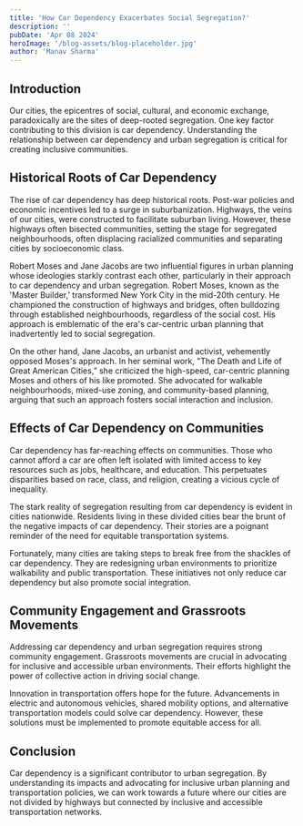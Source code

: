 ```yaml
---
title: 'How Car Dependency Exacerbates Social Segregation?'
description: ''
pubDate: 'Apr 08 2024'
heroImage: '/blog-assets/blog-placeholder.jpg'
author: 'Manav Sharma'
---
```


## Introduction

Our cities, the epicentres of social, cultural, and economic exchange, paradoxically are the sites of deep-rooted segregation. One key factor contributing to this division is car dependency. Understanding the relationship between car dependency and urban segregation is critical for creating inclusive communities.

## Historical Roots of Car Dependency

The rise of car dependency has deep historical roots. Post-war policies and economic incentives led to a surge in suburbanization. Highways, the veins of our cities, were constructed to facilitate suburban living. However, these highways often bisected communities, setting the stage for segregated neighbourhoods, often displacing racialized communities and separating cities by socioeconomic class.

Robert Moses and Jane Jacobs are two influential figures in urban planning whose ideologies starkly contrast each other, particularly in their approach to car dependency and urban segregation. Robert Moses, known as the 'Master Builder,’ transformed New York City in the mid-20th century. He championed the construction of highways and bridges, often bulldozing through established neighbourhoods, regardless of the social cost. His approach is emblematic of the era's car-centric urban planning that inadvertently led to social segregation.

On the other hand, Jane Jacobs, an urbanist and activist, vehemently opposed Moses's approach. In her seminal work, "The Death and Life of Great American Cities,” she criticized the high-speed, car-centric planning Moses and others of his like promoted. She advocated for walkable neighbourhoods, mixed-use zoning, and community-based planning, arguing that such an approach fosters social interaction and inclusion.

## Effects of Car Dependency on Communities

Car dependency has far-reaching effects on communities. Those who cannot afford a car are often left isolated with limited access to key resources such as jobs, healthcare, and education. This perpetuates disparities based on race, class, and religion, creating a vicious cycle of inequality.

The stark reality of segregation resulting from car dependency is evident in cities nationwide. Residents living in these divided cities bear the brunt of the negative impacts of car dependency. Their stories are a poignant reminder of the need for equitable transportation systems.

Fortunately, many cities are taking steps to break free from the shackles of car dependency. They are redesigning urban environments to prioritize walkability and public transportation. These initiatives not only reduce car dependency but also promote social integration.

## Community Engagement and Grassroots Movements

Addressing car dependency and urban segregation requires strong community engagement. Grassroots movements are crucial in advocating for inclusive and accessible urban environments. Their efforts highlight the power of collective action in driving social change.

Innovation in transportation offers hope for the future. Advancements in electric and autonomous vehicles, shared mobility options, and alternative transportation models could solve car dependency. However, these solutions must be implemented to promote equitable access for all.

## Conclusion

Car dependency is a significant contributor to urban segregation. By understanding its impacts and advocating for inclusive urban planning and transportation policies, we can work towards a future where our cities are not divided by highways but connected by inclusive and accessible transportation networks.
